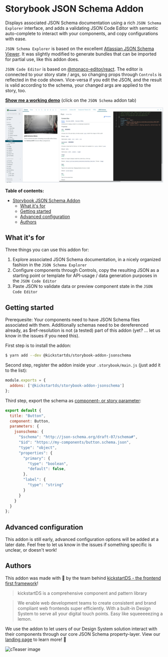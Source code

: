 # Storybook JSON Schema Addon

Displays associated JSON Schema documentation using a rich `JSON Schema Explorer` interface, and adds a validating JSON Code Editor with semantic auto-complete to interact with your components, and copy configurations with ease.

`JSON Schema Explorer` is based on the excellent [Atlassian JSON Schema Viewer](https://github.com/atlassian-labs/json-schema-viewer).
It was slightly modified to generate bundles that can be imported for partial use, like this addon does.

`JSON Code Editor` is based on [@monaco-editor/react](https://github.com/suren-atoyan/monaco-react). The editor is connected to your story state / args, so changing props through `Controls` is reflected in the code shown. Vice-versa if you edit the JSON, and the result is valid according to the schema, your changed args are applied to the story, too.

**[Show me a working demo](https://www.kickstartds.com/storybook/?path=/story/base-content-box--image)** (click on the `JSON Schema` addon tab)

![Teaser image](docs/teaser.png)

**Table of contents:**

- [Storybook JSON Schema Addon](#storybook-json-schema-addon)
  - [What it's for](#what-its-for)
  - [Getting started](#getting-started)
  - [Advanced configuration](#advanced-configuration)
  - [Authors](#authors)

## What it's for

Three things you can use this addon for:  
1. Explore associated JSON Schema documentation, in a nicely organized fashion in the `JSON Schema Explorer`  
2. Configure components through Controls, copy the resulting JSON as a starting point or template for API-usage / data generation purposes in the `JSON Code Editor`  
3. Paste JSON to validate data or preview component state in the `JSON Code Editor`  

## Getting started

Prerequesite: Your components need to have JSON Schema files associated with them. Additionally schemas need to be dereferenced already, as $ref-resolution is not (a tested) part of this addon (yet? ... let us know in the issues if you need this).

First step is to install the addon:

```sh
$ yarn add --dev @kickstartds/storybook-addon-jsonschema
```

Second step, register the addon inside your `.storybook/main.js` (just add it to the list):

```javascript
module.exports = {
  addons: ['@kickstartds/storybook-addon-jsonschema']
};
```

Third step, export the schema as [component- or story parameter](https://storybook.js.org/docs/react/writing-stories/parameters):

```javascript
export default {
  title: "Button",
  component: Button,
  parameters: {
    jsonschema: {
      "$schema": "http://json-schema.org/draft-07/schema#",
      "$id": "https://my-components/button.schema.json",
      "type": "object",
      "properties": {
        "primary": {
          "type": "boolean",
          "default": false,
        },
        "label": {
          "type": "string"
        }
      }
    }
  }
};
```

## Advanced configuration

This addon is still early, advanced configuration options will be added at a later date. Feel free to let us know in the issues if something specific is unclear, or doesn't work!

## Authors

This addon was made with 🍋 by the team behind [kickstartDS - the frontend first framework](https://www.kickstartds.com/)!

> kickstartDS is a comprehensive component and pattern library

> We enable web development teams to create consistent and brand compliant web frontends super efficiently. With a built-in Design System to serve all your digital touch points. Easy like squeeeeezing a lemon.

We use the addon to let users of our Design System solution interact with their components through our core JSON Schema property-layer. View our [landing page](https://www.kickstartds.com/) to learn more! 👋

![cTeaser image](https://www.kickstartds.com/logo.svg)

